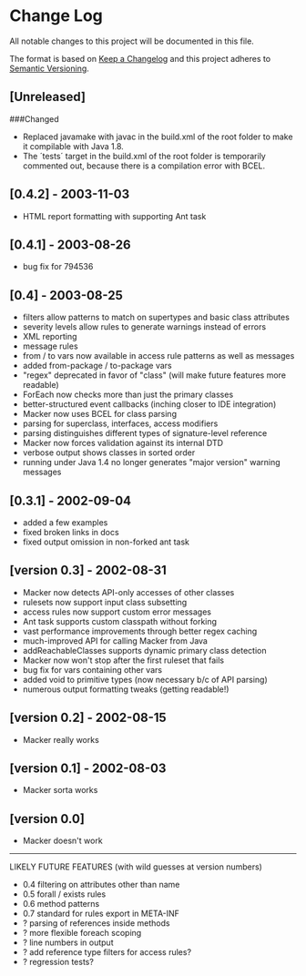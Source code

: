 # Change Log
All notable changes to this project will be documented in this file.

The format is based on [Keep a Changelog](http://keepachangelog.com/)
and this project adheres to [Semantic Versioning](http://semver.org/).

## [Unreleased]

###Changed
 - Replaced javamake with javac in the build.xml of the root folder to make it compilable with Java 1.8.
 - The ´tests´ target in the build.xml of the root folder is temporarily commented out, because there is a compilation error with BCEL.


## [0.4.2] - 2003-11-03
 - HTML report formatting with supporting Ant task

## [0.4.1] - 2003-08-26
 - bug fix for 794536

## [0.4] - 2003-08-25
 - filters allow patterns to match on supertypes and basic class attributes
 - severity levels allow rules to generate warnings instead of errors
 - XML reporting
 - message rules
 - from / to vars now available in access rule patterns as well as messages
 - added from-package / to-package vars
 - "regex" deprecated in favor of "class" (will make future features more readable)
 - ForEach now checks more than just the primary classes
 - better-structured event callbacks (inching closer to IDE integration)
 - Macker now uses BCEL for class parsing
 - parsing for superclass, interfaces, access modifiers
 - parsing distinguishes different types of signature-level reference
 - Macker now forces validation against its internal DTD
 - verbose output shows classes in sorted order
 - running under Java 1.4 no longer generates "major version" warning messages

## [0.3.1] - 2002-09-04
 - added a few examples
 - fixed broken links in docs
 - fixed output omission in non-forked ant task

## [version 0.3] - 2002-08-31
 - Macker now detects API-only accesses of other classes
 - rulesets now support input class subsetting
 - access rules now support custom error messages
 - Ant task supports custom classpath without forking
 - vast performance improvements through better regex caching
 - much-improved API for calling Macker from Java
 - addReachableClasses supports dynamic primary class detection
 - Macker now won't stop after the first ruleset that fails
 - bug fix for vars containing other vars
 - added void to primitive types (now necessary b/c of API parsing)
 - numerous output formatting tweaks (getting readable!)

## [version 0.2] - 2002-08-15
 - Macker really works

## [version 0.1] - 2002-08-03
 - Macker sorta works

## [version 0.0]
 - Macker doesn't work

___________________________

LIKELY FUTURE FEATURES
(with wild guesses at version numbers)

 - 0.4 filtering on attributes other than name
 - 0.5 forall / exists rules
 - 0.6 method patterns
 - 0.7 standard for rules export in META-INF
 - ?   parsing of references inside methods
 - ?   more flexible foreach scoping
 - ?   line numbers in output
 - ?   add reference type filters for access rules?
 - ?   regression tests?
